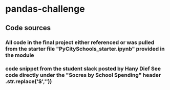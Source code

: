 # pandas-challenge
## Code sources
### All code in the final project either referenced or was pulled from the starter file "PyCitySchools_starter.ipynb" provided in the module
### code snippet from the student slack posted by Hany Dief See code directly under the "Socres by School Spending" header .str.replace('$',''))
